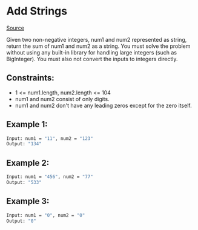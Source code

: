 # Add Strings
[Source](https://leetcode.com/problems/add-strings/)

Given two non-negative integers, num1 and num2 represented as string, return the sum of num1 and num2 as a string.
You must solve the problem without using any built-in library for handling large integers (such as BigInteger). You must also not convert the inputs to integers directly.

## Constraints:

 - 1 <= num1.length, num2.length <= 104
 - num1 and num2 consist of only digits.
 - num1 and num2 don't have any leading zeros except for the zero itself.

## Example 1:
```sh
Input: num1 = "11", num2 = "123"
Output: "134"
```

## Example 2:
```sh
Input: num1 = "456", num2 = "77"
Output: "533"
```

## Example 3:
```sh
Input: num1 = "0", num2 = "0"
Output: "0"
```